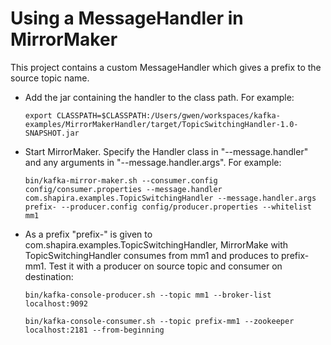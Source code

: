 Using a MessageHandler in MirrorMaker
======================================

This project contains a custom MessageHandler which gives a prefix to the source topic name. 

* Add the jar containing the handler to the class path. For example:

    `export CLASSPATH=$CLASSPATH:/Users/gwen/workspaces/kafka-examples/MirrorMakerHandler/target/TopicSwitchingHandler-1.0-SNAPSHOT.jar`

* Start MirrorMaker. Specify the Handler class in "--message.handler" and any arguments in "--message.handler.args". For example:

    `bin/kafka-mirror-maker.sh --consumer.config config/consumer.properties --message.handler com.shapira.examples.TopicSwitchingHandler --message.handler.args prefix- --producer.config config/producer.properties --whitelist mm1`

* As a prefix "prefix-" is given to com.shapira.examples.TopicSwitchingHandler, MirrorMake with TopicSwitchingHandler consumes from mm1 and produces to prefix-mm1. Test it with a producer on source topic and consumer on destination:

    `bin/kafka-console-producer.sh --topic mm1 --broker-list localhost:9092`
    
    `bin/kafka-console-consumer.sh --topic prefix-mm1 --zookeeper localhost:2181 --from-beginning`
